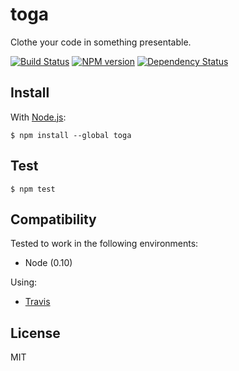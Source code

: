 # toga

Clothe your code in something presentable.

[![Build Status](https://travis-ci.org/togajs/toga.png?branch=master)](https://travis-ci.org/togajs/toga)
[![NPM version](https://badge.fury.io/js/toga.png)](http://badge.fury.io/js/toga)
[![Dependency Status](https://gemnasium.com/togajs/toga.png)](https://gemnasium.com/togajs/toga)

## Install

With [Node.js](http://nodejs.org):

    $ npm install --global toga

## Test

    $ npm test

## Compatibility

Tested to work in the following environments:

- Node (0.10)

Using:

- [Travis](https://travis-ci.org/togajs/toga)

## License

MIT
